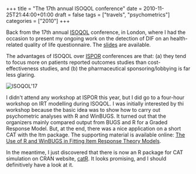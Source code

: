 +++
title = "The 17th annual ISOQOL conference"
date = 2010-11-25T21:44:00+01:00
draft = false
tags = ["travels", "psychometrics"]
categories = ["2010"]
+++

Back from the 17th annual [ISOQOL](http://www.isoqol.org/) conference, in London, where I had the occasion to present my ongoing work on the detection of DIF on an health-related quality of life questionnaire. The <i class="fa fa-file-pdf-o fa-1x"></i> [slides](http://www.aliquote.org/articles/science/isoqol_lalanne_2010.pdf) are available.

<!--more-->

The advantages of ISOQOL over [ISPOR](http://www.ispor.org/) conferences are that: (a) they tend to focus more on patients reported outcomes studies than cost-effectiveness studies, and (b) the pharmaceutical sponsoring/lobbying is far less glaring. 

![ISOQOL'17](/img/isoqol2010.png)

I didn't attend any workshop at ISPOR this year, but I did go to a four-hour workshop on IRT modelling during ISOQOL. I was initially interested by thi workshop because the basic idea was to show how to carry out psychometric analyses with R and WinBUGS. It turned out that the organizers mainly compared output from BUGS and R for a Graded Response Model. But, at the end, there was a nice application on a short CAT with the ltm package. The supporting material is available online: [The Use of R and WinBUGS in Fitting Item Response Theory Models](http://idecide.mskcc.org/stats/multi/irt_winbugs.php).

In the meantime, I just discovered that there is now an R package for CAT simulation on CRAN website, [catR](http://cran.r-project.org/web/packages/catR/index.html). It looks promising, and I should definitively have a look at it.
